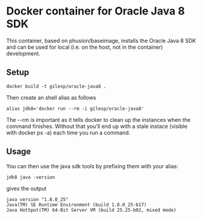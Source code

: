 # Docker container for Oracle Java 8 SDK

This container, based on phusion/baseimage, installs the Oracle Java 8 SDK and can be used for local (i.e. on the host, not in the container) development.


## Setup

    docker build -t gilesp/oracle-java8 .

Then create an shell alias as follows

    alias jdk8='docker run --rm -i gilesp/oracle-java8'

The --rm is important as it tells docker to clean up the instances when the command finishes. Without that you'll end up with a stale instace (visible with docker ps -a) each time you run a command.

## Usage

You can then use the java sdk tools by prefixing them with your alias:

    jdk8 java -version

gives the output

    java version "1.8.0_25"
    Java(TM) SE Runtime Environment (build 1.8.0_25-b17)
    Java HotSpot(TM) 64-Bit Server VM (build 25.25-b02, mixed mode)

